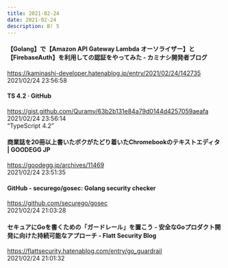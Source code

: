```yaml
---
title: 2021-02-24
date: 2021-02-24
description: B! 5
---
```


#### 【Golang】で【Amazon API Gateway Lambda オーソライザー】と【FirebaseAuth】を利用しての認証をやってみた - カミナシ開発者ブログ
https://kaminashi-developer.hatenablog.jp/entry/2021/02/24/142735<br>
2021/02/24 23:56:58<br>


#### TS 4.2 · GitHub
https://gist.github.com/Quramy/63b2b131e84a79d0144d4257059aeafa<br>
2021/02/24 23:56:14<br>
“TypeScript 4.2”


#### 商業誌を20冊以上書いたボクがたどり着いたChromebookのテキストエディタ | GOODEGG JP
https://goodegg.jp/archives/11469<br>
2021/02/24 23:51:35<br>


#### GitHub - securego/gosec: Golang security checker
https://github.com/securego/gosec<br>
2021/02/24 21:03:28<br>


#### セキュアにGoを書くための「ガードレール」を置こう - 安全なGoプロダクト開発に向けた持続可能なアプローチ - Flatt Security Blog
https://flattsecurity.hatenablog.com/entry/go_guardrail<br>
2021/02/24 21:01:32<br>


